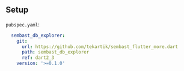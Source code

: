 ## Setup

`pubspec.yaml`:

```yaml
  sembast_db_explorer:
    git:
      url: https://github.com/tekartik/sembast_flutter_more.dart
      path: sembast_db_explorer
      ref: dart2_3
    version: '>=0.1.0'
```